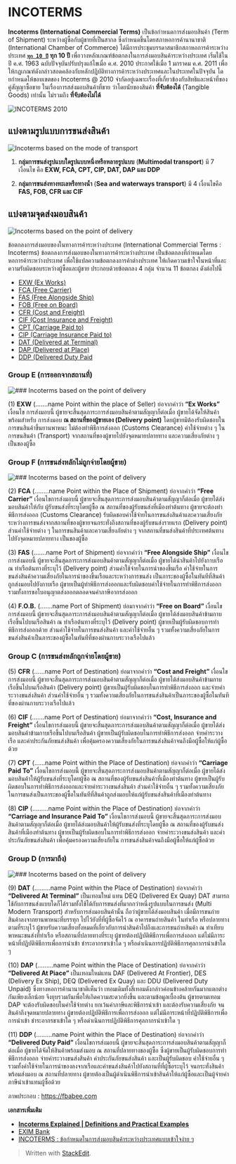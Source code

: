 
# INCOTERMS

**Incoterms (International Commercial Terms)** เป็นข้อกำหนดการส่งมอบสินค้า (Term of Shipment) ระหว่างผู้ซื้อกับผู้ขายที่เป็นสากล ซึ่งกำหนดขึ้นโดยสภาหอการค้านานาชาติ (International Chamber of Commerce) ได้มีการประชุมบรรดาสมาชิกสภาหอการค้าระหว่างประเทศ [**`ทุก 10 ปี`**](#)
**ทุก 10 ปี** เพื่อวางหลักเกณฑ์ข้อตกลงในการส่งมอบสินค้าระหว่างประเทศ เริ่มใช้ในปี ค.ศ. 1963 ฉบับปัจจุบันปรับปรุงแก้ไขเมื่อ ค.ศ. 2010 ประกาศใช้เมื่อ 1 มกราคม ค.ศ. 2011 เพื่อให้กฎเกณฑ์ดังกล่าวสอดคล้องกับหลักปฏิบัติทางการค้าระหว่างประเทศและในประเทศในปัจจุบัน โดยกําหนดให้ขอบเขตของ Incoterms @ 2010 จํากัดอยู่เฉพาะเรื่องที่เกี่ยวข้องกับสิทธิและหน้าที่ของคู่สัญญาซื้อขาย ในเรื่องการสส่งมอบสินค้าที่ขาย ว่าโดยนัยของสินค้า **ที่จับต้องได้** (Tangible Goods) เท่านั้น ไม่รวมถึง **ที่จับต้องไม่ได้**

![INCOTERMS 2010](https://github.com/yosarawut/WorkingArea/raw/master/KnowledgeCenter/e-Customs/img/incoterms-2010-infographic-1024x814.jpg)

## แบ่งตามรูปแบบการขนส่งสินค้า


![Incoterms based on the mode of transport](https://github.com/yosarawut/WorkingArea/raw/master/KnowledgeCenter/e-Customs/img/incorterms-brack-down-Modes-of-transport-1024x421.jpg)

1. **กลุ่มการขนส่งรูปแบบใดรูปแบบหนึ่งหรือหลายรูปแบบ**  (**Multimodal transport**) มี 7 เงื่อนไข คือ **EXW, FCA, CPT, CIP, DAT, DAP และ  DDP**
	
2. **กลุ่มการขนส่งทางทะเลหรือทางน้ำ** (**Sea and waterways transport**) มี 4 เงื่อนไขคือ **FAS, FOB, CFR และ CIF** 



## แบ่งตามจุดส่งมอบสินค้า 

![Incoterms based on the point of delivery](https://github.com/yosarawut/WorkingArea/raw/master/KnowledgeCenter/e-Customs/img/incortmes-breakdown-main-carriage-payment-1024x385.jpg)

ข้อตกลงการส่งมอบของในทางการค้าระหว่างประเทศ (International Commercial Terms : Incoterms) ข้อตกลงการส่งมอบของในทางการค้าระหว่างประเทศ  เป็นข้อตกลงที่กำหนดโดยหอการค้าระหว่างประเทศ เพื่อใช้แปลความข้อตกลงการค้าต่างประเทศ ให้เกิดความเข้าใจในหน้าที่และความรับผิดชอบระหว่างผู้ซื้อและผู้ขาย ประกอบด้วยข้อตกลง 4 กลุ่ม จำนวน 11 ข้อตกลง ดังต่อไปนี้

- [EXW (Ex Works)]()
- [FCA (Free Carrier)]()
- [FAS (Free Alongside Ship)]()
- [FOB (Free on Board)]()
- [CFR (Cost and Freight)]()
- [CIF (Cost Insurance and Freight)]()
- [CPT (Carriage Paid to)]()
- [CIP (Carriage Insurance Paid to)]()
- [DAT (Delivered at Terminal)]()
- [DAP (Delivered at Place)]()
- [DDP (Delivered Duty Paid]()

### Group E (การออกจากสถานที่)

![### Incoterms based on the point of delivery](https://github.com/yosarawut/WorkingArea/raw/master/KnowledgeCenter/e-Customs/img/EXW-EX-Works-incoterms-1024x359.jpg)

(1) **EXW** (…….name Point within the place of Seller) ย่อจากคำว่า **“Ex Works”** เงื่อนไข
การส่งมอบนี้ ผู้ขายจะสิ้นสุดภาระการส่งมอบสินค้าตามสัญญาก็ต่อเมื่อ ผู้ขายได้จัดให้สินค้าพร้อมสำหรับ
การส่งมอบ **ณ สถานที่ของผู้ขายเอง (Delivery point)** โดยผู้ขายมิต้องรับผิดชอบในการขนสินค้าขึ้นยานพาหนะ ไม่ต้องทำพิธีการส่งออก (Customs Clearance) ค่าใช้จ่ายต่าง ๆ ในการขนสินค้า (Transport) จากสถานที่ของผู้ขายไปยังจุดหมายปลายทาง และความเสี่ยงภัยต่าง ๆ เป็นของผู้ซื้อ 


### Group F (การขนส่งหลักไม่ถูกจ่ายโดยผู้ขาย)

![### Incoterms based on the point of delivery](https://github.com/yosarawut/WorkingArea/raw/master/KnowledgeCenter/e-Customs/img/FCA-Free-Carrier-and-FOB-Free-on-Bord-1024x526.jpg)

(2) **FCA** (……..name Point within the Place of Shipment) ย่อจากคำว่า **“Free Carrier”** เงื่อนไขการส่งมอบนี้ ผู้ขายจะสิ้นสุดภาระการส่งมอบสินค้าตามสัญญาก็ต่อเมื่อ ผู้ขายได้ส่งมอบสินค้าให้กับ
ผู้รับขนส่งที่ระบุโดยผู้ซื้อ ณ สถานที่ของผู้รับขนส่งที่เมืองท่าต้นทาง ผู้ขายจะต้องทำพิธีการส่งออก (Customs Clearance) รับผิดชอบค่าใช้จ่ายในการขนส่งสินค้าและความเสี่ยงภัยระหว่างการขนส่งจากสถานที่ของผู้ขายจนกระทั่งถึงสถานที่ของผู้รับขนส่งรายแรก (Delivery point) ส่วนค่าใช้จ่ายต่าง ๆ ในการขนสินค้าและความเสี่ยงภัยต่าง ๆ จากสถานที่ขนส่งสินค้าที่ประเทศต้นทาง ไปยังจุดหมายปลายทาง เป็นของผู้ซื้อ 

(3) **FAS** (…….name Port of Shipment) ย่อจากคำว่า **“Free Alongside Ship”** เงื่อนไขการส่งมอบนี้ ผู้ขายจะสิ้นสุดภาระการส่งมอบสินค้าตามสัญญาก็ต่อเมื่อ ผู้ขายได้นำสินค้าไปยังกาบเรือ ณ ท่าเรือต้นทางที่ระบุไว้ (Delivery point) ส่วนค่าใช้จ่ายในการนำของขึ้นเรือ ค่าใช้จ่ายในการขนส่งสินค้าความเสี่ยงภัยในการนำของขึ้นเรือและระหว่างการขนส่ง เป็นภาระของผู้ซื้อในทันทีที่สินค้าถูกส่งมอบไปยังกาบเรือ ผู้ขายเป็นผู้ทำพิธีการส่งออกและรับผิดชอบค่าใช้จ่ายในการทำพิธีการส่งออก รวมทั้งการขอใบอนุญาตส่งออกตลอดจนค่าภาษีอากรส่งออก 

(4) **F.O.B.** (…….name Port of Shipment) ย่อมาจากคำว่า **“Free on Board”** เงื่อนไขการส่งมอบนี้ ผู้ขายจะสิ้นสุดภาระการส่งมอบสินค้าตามสัญญาก็ต่อเมื่อ ผู้ขายได้ส่งมอบสินค้าข้ามกาบเรือขึ้นไปบนเรือสินค้า ณ ท่าเรือต้นทางที่ระบุไว้  (Delivery point) ผู้ขายเป็นผู้รับผิดชอบการทำพิธีการส่งออกด้วย ส่วนค่าใช้จ่ายในการขนส่งสินค้า และค่าใช้จ่ายอื่น ๆ รวมทั้งความเสี่ยงภัยในการขนส่งสินค้าเป็นภาระของผู้ซื้อในทันทีที่ของผ่านกาบระวางเรือไปแล้ว 

### Group C (การขนส่งหลักถูกจ่ายโดยผู้ขาย)

(5) **CFR** (……name Port of Destination) ย่อมาจากคำว่า **“Cost and Freight”** เงื่อนไขการส่งมอบนี้ ผู้ขายจะสิ้นสุดภาระการส่งมอบสินค้าตามสัญญาก็ต่อเมื่อ ผู้ขายได้ส่งมอบสินค้าข้ามกาบเรือขึ้นไปบนเรือสินค้า (Delivery point) ผู้ขายเป็นผู้รับผิดชอบในการทำพิธีการส่งออก และจ่ายค่าระวางขนส่งสินค้า ส่วนค่าใช้จ่ายอื่น ๆ รวมทั้งความเสี่ยงภัยในการขนส่งสินค้าเป็นภาระของผู้ซื้อในทันทีที่ของผ่านกาบระวางเรือไปแล้ว 

(6) **CIF** (…….name Port of Destination) ย่อมาจากคำว่า **“Cost, Insurance and Freight”** เงื่อนไขการส่งมอบนี้ ผู้ขายจะสิ้นสุดภาระการส่งมอบสินค้าตามสัญญาก็ต่อเมื่อ ผู้ขายได้ส่งมอบสินค้าข้ามกาบเรือขึ้นไปบนเรือสินค้า ผู้ขายเป็นผู้รับผิดชอบในการทำพิธีการส่งออก จ่ายค่าระวางเรือ และค่าประกันภัยขนส่งสินค้า เพื่อคุ้มครองความเสี่ยงภัยในการขนส่งสินค้าจนถึงมือผู้ซื้อให้แก่ผู้ซื้อด้วย 

(7) **CPT** (……name Point within the Place of Destination) ย่อจากคำว่า  **“Carriage Paid To”** เงื่อนไขการส่งมอบนี้ ผู้ขายจะสิ้นสุดภาระการส่งมอบสินค้าตามสัญญาก็ต่อเมื่อ ผู้ขายได้ส่งมอบสินค้าให้ผู้รับขนส่งที่ระบุโดยผู้ซื้อ ณ สถานที่ของผู้รับขนส่งสินค้าที่เมืองท่าต้นทาง ผู้ขายเป็นผู้รับผิดชอบในการทำพิธีการส่งออกและจ่ายค่าระวางขนส่งสินค้า ส่วนค่าใช้จ่ายอื่น ๆ รวมทั้งความเสี่ยงภัยในการขนส่งเป็นภาระของผู้ซื้อในทันทีที่สินค้าถูกส่งมอบให้แก่ผู้รับขนส่งสินค้าที่เมืองท่าต้นทาง 

(8) **CIP** (………name Point within the Place of Destination) ย่อจากคำว่า **“Carriage and Insurance Paid To”** เงื่อนไขการส่งมอบนี้ ผู้ขายจะสิ้นสุดภาระการส่งมอบสินค้าตามสัญญาก็ต่อเมื่อ ผู้ขายได้ส่งมอบสินค้าให้ผู้รับขนส่งที่ระบุโดยผู้ซื้อ ณ สถานที่ของผู้รับขนส่งสินค้าที่เมืองท่าต้นทาง ผู้ขายเป็นผู้รับผิดชอบในการทำพิธีการส่งออก จ่ายค่าระวางขนส่งสินค้า และค่าประกันภัยขนส่งสินค้า เพื่อคุ้มครองความเสี่ยงภัยใน
การขนส่งสินค้าจนถึงมือผู้ซื้อให้แก่ผู้ซื้อด้วย 

### Group D (การมาถึง)

![### Incoterms based on the point of delivery](https://github.com/yosarawut/WorkingArea/raw/master/KnowledgeCenter/e-Customs/img/DDP-Delivered-Duty-Paid-1024x359.jpg)

(9)  **DAT** (………name Point within the Place of Destination) ย่อจากคำว่า **“Delivered At Terminal”** เป็นเทอมใหม่ แทน DEQ (Delivered Ex Quay) DAT สามารถใช้กับการขนส่งแบบใดก็ได้รวมทั้งใช้ได้กับการขนส่งที่มากกว่าหนึ่งรูปแบบในการขนส่ง (Multi Modern Transport) สำหรับการส่งมอบสินค้านั้น ถือว่าผู้ขายได้ส่งมอบสินค้า เมื่อมีการขนถ่ายสินค้าลงจากยานพาหนะที่บรรทุก ไปไว้ยังที่ที่ผู้ซื้อจัดไว้ ณ อาคารขนถ่ายสินค้า ในท่าเรือ หรือปลายทางตามที่ระบุไว้ ผู้ขายรับความเสี่ยงทั้งหมดที่เกี่ยวกับการนําสินค้าไปถึงและการขนถ่ายสินค้า ณ ท่าเทียบพาหนะขนส่งที่ท่าเรือ หรือสถานที่ปลายทางที่ระบุ ผู้ขายต้องปฏิบัติพิธีการเพื่อการส่งออก แต่ไม่มีภาระหน้าที่ปฏิบัติพิธีการเพื่อการนําเข้า ชําระอากรขาเข้าใด ๆ หรือดําเนินการปฏิบัติพิธีการศุลกากรนําเข้าใด ๆ

(10) **DAP** (………name Point within the Place of Destination) ย่อจากคำว่า **“Delivered At Piace”** เป็นเทอมใหม่แทน DAF (Delivered At Frontier), DES (Delivery Ex Ship), DEQ (Delivered Ex Quay) และ DDU (Delivered Duty Unpaid) ซึ่งทางหอการค้านานาชาติเห็นว่า เทอมเดิมทั้งสี่เทอมดังกล่าวค่อนข้างคล้ายกันมากแตกต่างกันเพียงเล็กน้อย จึงยุบรวมกันเพื่อให้เกิดความสะดวกยิ่งขึ้น และตามข้อมูลเบื้องต้น ผู้ขายตามเทอม DAP จะต้องรับผิดชอบในค่าใช้จ่ายต่าง ยกเว้นค่าภาษีและพิธีการนำเข้า และต้องรับความเสี่ยงภัย จนสินค้าถึงจุดหมายปลายทาง ผู้ขายต้องปฏิบัติพิธีการเพื่อการส่งออก แต่ไม่มีภาระหน้าที่ปฏิบัติพิธีการเพื่อการนําเข้า ชําระอากรขาเข้าใด ๆ หรือดําเนินการปฏิบัติพิธีการศุลกากรนําเข้าใด ๆ

 (11)  **DDP** (………name Point within the Place of Destination) ย่อจากคำว่า **“Delivered Duty Paid”**  เงื่อนไขการส่งมอบนี้ ผู้ขายจะสิ้นสุดภาระการส่งมอบสินค้าตามสัญญาก็ต่อเมื่อ ผู้ขายได้จัดให้สินค้าพร้อมส่งมอบ ณ สถานที่ปลายทางของผู้ซื้อ ซึ่งผู้ขายเป็นผู้รับผิดชอบการทำพิธีการส่งออก จ่ายค่าระวางขนส่งสินค้า ค่าประกันภัยขนส่งสินค้า และเป็นผู้รับผิดชอบ ค่าใช้จ่ายอื่น ๆ รวมทั้งค่าใช้จ่ายในการนำของลงจากเรือและค่าขนส่งสินค้าไปยังสถานที่ที่ผู้ซื้อระบุไว้ จนกระทั่งสินค้าพร้อมส่งมอบ ณ สถานที่ปลายทาง ผู้ขายต้องเป็นผู้ดำเนินพิธีการนำเข้าสินค้าให้แก่ผู้ซื้อและเป็นผู้จ่ายค่าภาษีนำเข้าแทนผู้ซื้อด้วย




ภาพประกอบ : https://fbabee.com

**เอกสารเพิ่มเติม**

- [**Incoterms Explained | Definitions and Practical Examples**](https://fbabee.com/incoterms/)
- [EXIM Bank](http://www.exim.go.th/doc/newsCenter/40379.pdf)
- [INCOTERMS : ข้อกำหนดในการส่งมอบสินค้าระหว่างประเทศแบบเข้าใจง่าย ๆ](http://www.march.co.th/ultimate-guide-to-incoterms/)

> Written with [StackEdit](https://stackedit.io/).
<!--stackedit_data:
eyJoaXN0b3J5IjpbLTI1MTEzNDA4NSwyNzMzNjc3OTIsMTkxOT
c4MTY5NSwtMTA1NTc0MTg0OCw5MzI1NjAwNDEsMTgzODU0NDkw
LDE3NTYzMjU4NzgsMTk0OTYwMTYxNiwyMDAxMzc2MzQxLC0xNj
k4NTc3NjY4LC0xMTI1ODA5NjU1XX0=
-->